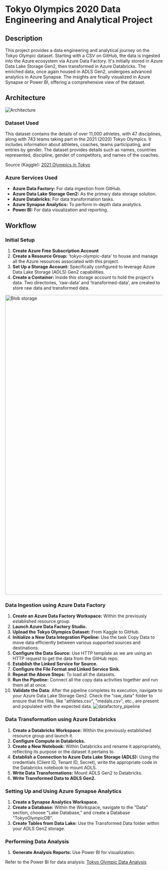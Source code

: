 # Tokyo Olympics 2020 Data Engineering and Analytical Project

## Description

This project provides a data engineering and analytical journey on the Tokyo Olympic dataset. Starting with a CSV on GitHub, the data is ingested into the Azure ecosystem via Azure Data Factory. It's initially stored in Azure Data Lake Storage Gen2, then transformed in Azure Databricks. The enriched data, once again housed in ADLS Gen2, undergoes advanced analytics in Azure Synapse. The insights are finally visualized in Azure Synapse or Power BI, offering a comprehensive view of the dataset.

## Architecture
![Architecture](https://github.com/FarhanAK20/Olympics-Data-Analytics/assets/86559747/d5d4188e-25e7-466f-9df7-aee415036ac0)


### Dataset Used

This dataset contains the details of over 11,000 athletes, with 47 disciplines, along with 743 teams taking part in the 2021 (2020) Tokyo Olympics. It includes information about athletes, coaches, teams participating, and entries by gender. The dataset provides details such as names, countries represented, discipline, gender of competitors, and names of the coaches.

Source (Kaggle): [2021 Olympics in Tokyo](https://www.kaggle.com/datasets/arjunprasadsarkhel/2021-olympics-in-tokyo)

### Azure Services Used

- **Azure Data Factory:** For data ingestion from GitHub.
- **Azure Data Lake Storage Gen2:** As the primary data storage solution.
- **Azure Databricks:** For data transformation tasks.
- **Azure Synapse Analytics:** To perform in-depth data analytics.
- **Power BI:** For data visualization and reporting.

## Workflow

### Initial Setup

1. **Create Azure Free Subscription Account**
2. **Create a Resource Group:** 'tokyo-olympic-data' to house and manage all the Azure resources associated with this project.
3. **Set Up a Storage Account:** Specifically configured to leverage Azure Data Lake Storage (ADLS) Gen2 capabilities.
4. **Create a Container:** Inside this storage account to hold the project's data. Two directories, 'raw-data' and 'transformed-data', are created to store raw data and transformed data.
<img width="959" alt="Blob storage" src="https://github.com/FarhanAK20/Olympics-Data-Analytics/assets/86559747/bb36758b-9552-4927-afa4-f6f1487b8893">


### Data Ingestion using Azure Data Factory

1. **Create an Azure Data Factory Workspace:** Within the previously established resource group.
2. **Launch Azure Data Factory Studio.**
3. **Upload the Tokyo Olympics Dataset:** From Kaggle to GitHub.
4. **Initialize a New Data Integration Pipeline:** Use the task Copy Data to move data efficiently between various supported sources and destinations.
5. **Configure the Data Source:** Use HTTP template as we are using an HTTP request to get the data from the GitHub repo.
6. **Establish the Linked Service for Source.**
7. **Configure the File Format and Linked Service Sink.**
8. **Repeat the Above Steps:** To load all the datasets.
9. **Run the Pipeline:** Connect all the copy data activities together and run them all at once.
10. **Validate the Data:** After the pipeline completes its execution, navigate to your Azure Data Lake Storage Gen2. Check the "raw_data" folder to ensure that the files, like "athletes.csv", "medals.csv", etc., are present and populated with the expected data.
![datafactory_pipeline](https://github.com/FarhanAK20/Olympics-Data-Analytics/assets/86559747/729a64b7-856c-4e32-95c4-710b6d052373)


### Data Transformation using Azure Databricks

1. **Create a Databricks Workspace:** Within the previously established resource group and launch it.
2. **Configure Compute in Databricks.**
3. **Create a New Notebook:** Within Databricks and rename it appropriately, reflecting its purpose or the dataset it pertains to.
4. **Establish a Connection to Azure Data Lake Storage (ADLS):** Using the credentials (Client ID, Tenant ID, Secret), write the appropriate code in the Databricks notebook to mount ADLS.
5. **Write Data Transformations:** Mount ADLS Gen2 to Databricks.
6. **Write Transformed Data to ADLS Gen2.**


### Setting Up and Using Azure Synapse Analytics

1. **Create a Synapse Analytics Workspace.**
2. **Create a Database:** Within the Workspace, navigate to the "Data" section, choose "Lake Database," and create a Database "TokyoOlympicDB".
3. **Create Tables from Data Lake:** Use the Transformed Data folder within your ADLS Gen2 storage.

### Performing Data Analysis

1. **Generate Analysis Reports:** Use Power BI for visualization.

Refer to the Power BI for data analysis: [Tokyo Olympic Data Analysis](https://app.powerbi.com/links/sWv9tGnbRh?ctid=e4d98dd2-9199-42e5-ba8b-da3e763ede2e&pbi_source=linkShare)
